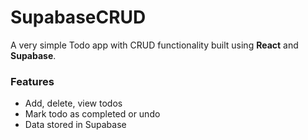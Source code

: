 # SupabaseCRUD

A very simple Todo app with CRUD functionality built using **React** and **Supabase**.

### Features

- Add, delete, view todos
- Mark todo as completed or undo
- Data stored in Supabase
